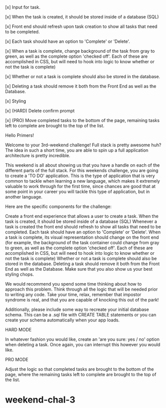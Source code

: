 [x] Input for task.

[x] When the task is created, it should be stored inside of a database (SQL)

[x] Front end should refresh upon task creation to show all tasks that need to be completed.

[x] Each task should have an option to 'Complete' or 'Delete'.

[x] When a task is complete, change background of the task from gray to green, as well as the complete option 'checked off'. Each of these are accomplished in CSS, but will need to hook into logic to know whether or not the task is complete)

[x] Whether or not a task is complete should also be stored in the database.

[x] Deleting a task should remove it both from the Front End as well as the Database.

[x] Styling

[x] (HARD) Delete confirm prompt

[x] (PRO) Move completed tasks to the bottom of the page, remaining tasks left to complete are brought to the top of the list.


Hello Primers!

Welcome to your 3rd-weekend challenge! Full stack is pretty awesome huh? The idea in such a short time, you are able to spin up a full application architecture is pretty incredible.

This weekend is all about showing us that you have a handle on each of the different parts of the full stack. For this weekends challenge, you are going to create a 'TO DO' application. This is the type of application that is very common to tackle when learning a new language, which makes it extremely valuable to work through for the first time, since chances are good that at some point in your career you will tackle this type of application, but in another language.

Here are the specific components for the challenge:

Create a front end experience that allows a user to create a task.
When the task is created, it should be stored inside of a database (SQL)
Whenever a task is created the front end should refresh to show all tasks that need to be completed.
Each task should have an option to 'Complete' or 'Delete'.
When a task is complete, its visual representation should change on the front end (for example, the background of the task container could change from gray to green, as well as the complete option 'checked off'. Each of these are accomplished in CSS, but will need to hook into logic to know whether or not the task is complete)
Whether or not a task is complete should also be stored in the database.
Deleting a task should remove it both from the Front End as well as the Database.
Make sure that you also show us your best styling chops.

We would recommend you spend some time thinking about how to approach this problem. Think through all the logic that will be needed prior to writing any code. Take your time, relax, remember that impostor syndrome is real, and that you are capable of knocking this out of the park!

Additionally, please include some way to recreate your initial database schema. This can be a .sql file with CREATE TABLE statements or you can create your schema automatically when your app loads.

HARD MODE

In whatever fashion you would like, create an 'are you sure: yes / no' option when deleting a task. Once again, you can interrupt this however you would like.

PRO MODE

Adjust the logic so that completed tasks are brought to the bottom of the page, where the remaining tasks left to complete are brought to the top of the list.
# weekend-chal-3
